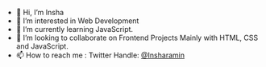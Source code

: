 - 👋 Hi, I’m Insha 
- 👀 I’m interested in Web Development
- 🌱 I’m currently learning JavaScript.
- 💞️ I’m looking to collaborate on Frontend Projects Mainly with HTML, CSS and JavaScript.
- 📫 How to reach me : Twitter Handle: [@Insharamin](https://twitter.com/Insharamin)



<!---
Insha-design/Insha-design is a ✨ special ✨ repository because its `README.md` (this file) appears on your GitHub profile.
You can click the Preview link to take a look at your changes.
--->
